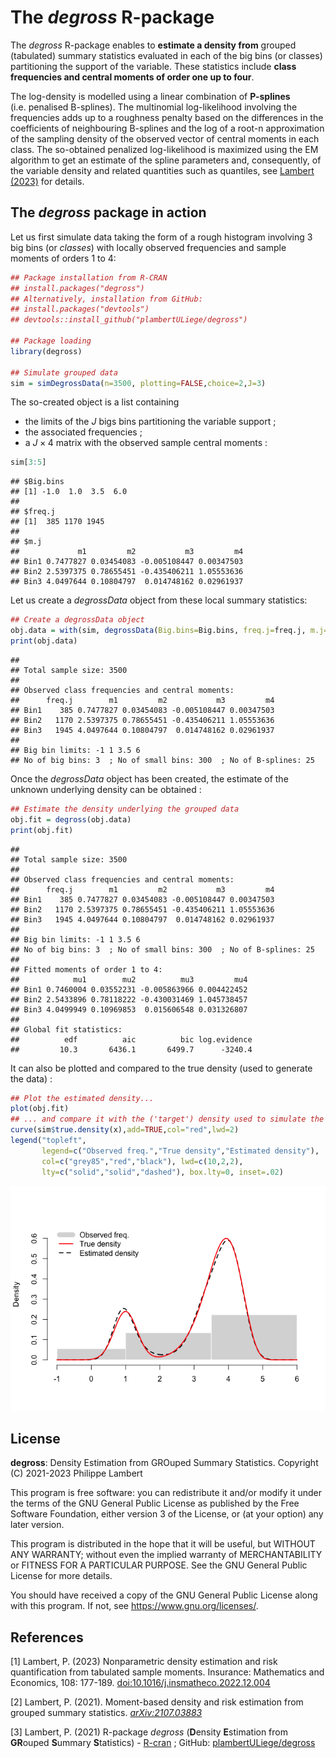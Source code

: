The *degross* R-package
================

The *degross* R-package enables to **estimate a density from** grouped
(tabulated) summary statistics evaluated in each of the big bins (or
classes) partitioning the support of the variable. These statistics
include **class frequencies and central moments of order one up to
four**.

The log-density is modelled using a linear combination of **P-splines**
(i.e. penalised B-splines). The multinomial log-likelihood involving the
frequencies adds up to a roughness penalty based on the differences in
the coefficients of neighbouring B-splines and the log of a root-n
approximation of the sampling density of the observed vector of central
moments in each class. The so-obtained penalized log-likelihood is
maximized using the EM algorithm to get an estimate of the spline
parameters and, consequently, of the variable density and related
quantities such as quantiles, see [Lambert
(2023)](http://doi.org/10.1016/j.insmatheco.2022.12.004) for details.

## The *degross* package in action

Let us first simulate data taking the form of a rough histogram
involving 3 big bins (or *classes*) with locally observed frequencies
and sample moments of orders 1 to 4:

``` r
## Package installation from R-CRAN
## install.packages("degross")
## Alternatively, installation from GitHub:
## install.packages("devtools")
## devtools::install_github("plambertULiege/degross")

## Package loading
library(degross)

## Simulate grouped data
sim = simDegrossData(n=3500, plotting=FALSE,choice=2,J=3)
```

The so-created object is a list containing

- the limits of the $J$ bigs bins partitioning the variable support ;
- the associated frequencies ;
- a $J\times 4$ matrix with the observed sample central moments :

``` r
sim[3:5]
```

    ## $Big.bins
    ## [1] -1.0  1.0  3.5  6.0
    ## 
    ## $freq.j
    ## [1]  385 1170 1945
    ## 
    ## $m.j
    ##             m1         m2           m3         m4
    ## Bin1 0.7477827 0.03454083 -0.005108447 0.00347503
    ## Bin2 2.5397375 0.78655451 -0.435406211 1.05553636
    ## Bin3 4.0497644 0.10804797  0.014748162 0.02961937

Let us create a *degrossData* object from these local summary
statistics:

``` r
## Create a degrossData object
obj.data = with(sim, degrossData(Big.bins=Big.bins, freq.j=freq.j, m.j=m.j))
print(obj.data)
```

    ## 
    ## Total sample size: 3500 
    ## 
    ## Observed class frequencies and central moments:
    ##      freq.j        m1         m2           m3         m4
    ## Bin1    385 0.7477827 0.03454083 -0.005108447 0.00347503
    ## Bin2   1170 2.5397375 0.78655451 -0.435406211 1.05553636
    ## Bin3   1945 4.0497644 0.10804797  0.014748162 0.02961937
    ## 
    ## Big bin limits: -1 1 3.5 6 
    ## No of big bins: 3  ; No of small bins: 300  ; No of B-splines: 25

Once the *degrossData* object has been created, the estimate of the
unknown underlying density can be obtained :

``` r
## Estimate the density underlying the grouped data
obj.fit = degross(obj.data)
print(obj.fit)
```

    ## 
    ## Total sample size: 3500 
    ## 
    ## Observed class frequencies and central moments:
    ##      freq.j        m1         m2           m3         m4
    ## Bin1    385 0.7477827 0.03454083 -0.005108447 0.00347503
    ## Bin2   1170 2.5397375 0.78655451 -0.435406211 1.05553636
    ## Bin3   1945 4.0497644 0.10804797  0.014748162 0.02961937
    ## 
    ## Big bin limits: -1 1 3.5 6 
    ## No of big bins: 3  ; No of small bins: 300  ; No of B-splines: 25 
    ## 
    ## Fitted moments of order 1 to 4:
    ##            mu1        mu2          mu3         mu4
    ## Bin1 0.7460004 0.03552231 -0.005863966 0.004422452
    ## Bin2 2.5433896 0.78118222 -0.430031469 1.045738457
    ## Bin3 4.0499949 0.10969853  0.015606548 0.031326807
    ## 
    ## Global fit statistics:
    ##          edf          aic          bic log.evidence 
    ##         10.3       6436.1       6499.7      -3240.4

It can also be plotted and compared to the true density (used to
generate the data) :

``` r
## Plot the estimated density...
plot(obj.fit)
## ... and compare it with the ('target') density used to simulate the data
curve(sim$true.density(x),add=TRUE,col="red",lwd=2)
legend("topleft",
       legend=c("Observed freq.","True density","Estimated density"),
       col=c("grey85","red","black"), lwd=c(10,2,2),
       lty=c("solid","solid","dashed"), box.lty=0, inset=.02)
```

![](man/figures/degross2b-1.png)<!-- -->

## License

**degross**: Density Estimation from GROuped Summary Statistics.
Copyright (C) 2021-2023 Philippe Lambert

This program is free software: you can redistribute it and/or modify it
under the terms of the GNU General Public License as published by the
Free Software Foundation, either version 3 of the License, or (at your
option) any later version.

This program is distributed in the hope that it will be useful, but
WITHOUT ANY WARRANTY; without even the implied warranty of
MERCHANTABILITY or FITNESS FOR A PARTICULAR PURPOSE. See the GNU General
Public License for more details.

You should have received a copy of the GNU General Public License along
with this program. If not, see <https://www.gnu.org/licenses/>.

## References

\[1\] Lambert, P. (2023) Nonparametric density estimation and risk
quantification from tabulated sample moments. Insurance: Mathematics and
Economics, 108: 177-189.
[doi:10.1016/j.insmatheco.2022.12.004](http://doi.org/10.1016/j.insmatheco.2022.12.004)

\[2\] Lambert, P. (2021). Moment-based density and risk estimation from
grouped summary statistics.
[*arXiv:2107.03883*](https://arxiv.org/abs/2107.03883)

\[3\] Lambert, P. (2021) R-package *degross* (**D**ensity
**E**stimation from **GR**ouped **S**ummary **S**tatistics) -
[R-cran](https://CRAN.R-project.org/package=degross) ; GitHub:
[plambertULiege/degross](https://github.com/plambertULiege/degross)
